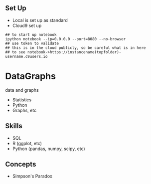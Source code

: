 ## Set Up
- Local is set up as standard
- Cloud9 set up

```
## to start up notebook
ipython notebook --ip=0.0.0.0 --port=8080 --no-browser
## use token to validate
## this is in the cloud publicly, so be careful what is in here
## to see notebook->https://instancename(topfolder)-username.c9users.io
```

# DataGraphs
data and graphs

- Statistics
- Python
- Graphs, etc

## Skills

- SQL 
- R (ggplot, etc)
- Python (pandas, numpy, scipy, etc)

## Concepts

- Simpson's Paradox 
